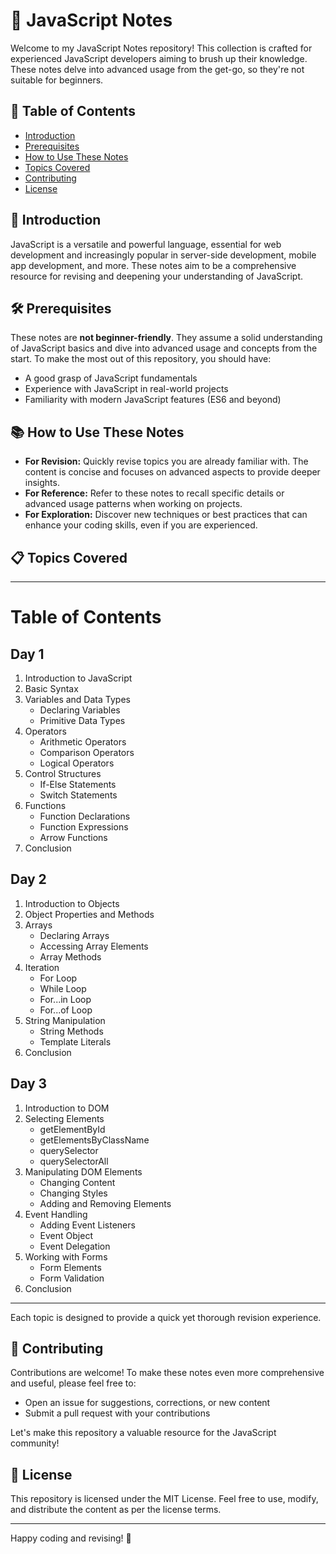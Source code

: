 # 📘 JavaScript Notes

Welcome to my JavaScript Notes repository! This collection is crafted for experienced JavaScript developers aiming to brush up their knowledge. These notes delve into advanced usage from the get-go, so they're not suitable for beginners.

## 📌 Table of Contents

- [Introduction](#introduction)
- [Prerequisites](#prerequisites)
- [How to Use These Notes](#how-to-use-these-notes)
- [Topics Covered](#topics-covered)
- [Contributing](#contributing)
- [License](#license)

## 🌟 Introduction

JavaScript is a versatile and powerful language, essential for web development and increasingly popular in server-side development, mobile app development, and more. These notes aim to be a comprehensive resource for revising and deepening your understanding of JavaScript.

## 🛠 Prerequisites

These notes are **not beginner-friendly**. They assume a solid understanding of JavaScript basics and dive into advanced usage and concepts from the start. To make the most out of this repository, you should have:

- A good grasp of JavaScript fundamentals
- Experience with JavaScript in real-world projects
- Familiarity with modern JavaScript features (ES6 and beyond)

## 📚 How to Use These Notes

- **For Revision:** Quickly revise topics you are already familiar with. The content is concise and focuses on advanced aspects to provide deeper insights.
- **For Reference:** Refer to these notes to recall specific details or advanced usage patterns when working on projects.
- **For Exploration:** Discover new techniques or best practices that can enhance your coding skills, even if you are experienced.

## 📋 Topics Covered

---

# Table of Contents

## Day 1
1. Introduction to JavaScript
2. Basic Syntax
3. Variables and Data Types
   - Declaring Variables
   - Primitive Data Types
4. Operators
   - Arithmetic Operators
   - Comparison Operators
   - Logical Operators
5. Control Structures
   - If-Else Statements
   - Switch Statements
6. Functions
   - Function Declarations
   - Function Expressions
   - Arrow Functions
7. Conclusion

## Day 2
1. Introduction to Objects
2. Object Properties and Methods
3. Arrays
   - Declaring Arrays
   - Accessing Array Elements
   - Array Methods
4. Iteration
   - For Loop
   - While Loop
   - For...in Loop
   - For...of Loop
5. String Manipulation
   - String Methods
   - Template Literals
6. Conclusion

## Day 3
1. Introduction to DOM
2. Selecting Elements
   - getElementById
   - getElementsByClassName
   - querySelector
   - querySelectorAll
3. Manipulating DOM Elements
   - Changing Content
   - Changing Styles
   - Adding and Removing Elements
4. Event Handling
   - Adding Event Listeners
   - Event Object
   - Event Delegation
5. Working with Forms
   - Form Elements
   - Form Validation
6. Conclusion


---



Each topic is designed to provide a quick yet thorough revision experience.

## 🤝 Contributing

Contributions are welcome! To make these notes even more comprehensive and useful, please feel free to:

- Open an issue for suggestions, corrections, or new content
- Submit a pull request with your contributions

Let's make this repository a valuable resource for the JavaScript community!

## 📄 License

This repository is licensed under the MIT License. Feel free to use, modify, and distribute the content as per the license terms.

---

Happy coding and revising! 🎉

